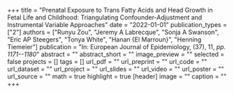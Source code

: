 +++
title = "Prenatal Exposure to Trans Fatty Acids and Head Growth in Fetal Life and Childhood: Triangulating Confounder-Adjustment and Instrumental Variable Approaches"
date = "2022-01-01"
publication_types = ["2"]
authors = ["Runyu Zou", "Jeremy A Labrecque", "Sonja A Swanson", "Eric AP Steegers", "Tonya White", "Hanan {El Marroun}", "Henning Tiemeier"]
publication = "In: European Journal of Epidemiology, (37), 11, _pp. 1171--1180_"
abstract = ""
abstract_short = ""
image_preview = ""
selected = false
projects = []
tags = []
url_pdf = ""
url_preprint = ""
url_code = ""
url_dataset = ""
url_project = ""
url_slides = ""
url_video = ""
url_poster = ""
url_source = ""
math = true
highlight = true
[header]
image = ""
caption = ""
+++
